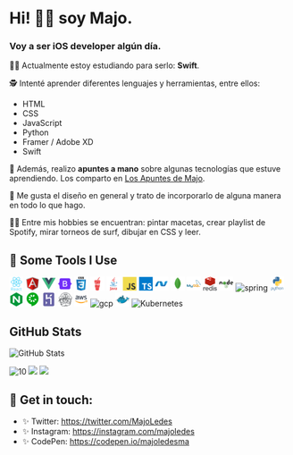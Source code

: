 # Hi! 👋🏼 soy Majo. 

###  Voy a ser iOS developer algún día. 


💪🏼 Actualmente estoy estudiando para serlo: **Swift**.

🕵 Intenté aprender diferentes lenguajes y herramientas, entre ellos: 
* HTML
* CSS
* JavaScript
* Python
* Framer / Adobe XD
* Swift

💖 Además, realizo **apuntes a mano** sobre algunas tecnologías que estuve aprendiendo.
 Los comparto en [Los Apuntes de Majo](http://losapuntesdemajo.now.sh). 
 
🌸 Me gusta el diseño en general y trato de incorporarlo de alguna manera en todo lo que hago.

👩🏻 Entre mis hobbies se encuentran: pintar macetas, crear playlist de Spotify, mirar torneos de surf, dibujar en CSS y leer.

<h2>🚀 Some Tools I Use</h2>
<p align="left">
<img src="https://raw.githubusercontent.com/devicons/devicon/master/icons/react/react-original-wordmark.svg" alt="react" width="25" height="25" />
<img src="https://raw.githubusercontent.com/devicons/devicon/master/icons/angularjs/angularjs-original.svg" alt="angular-js" width="25" height="25" />
<img src="https://raw.githubusercontent.com/devicons/devicon/master/icons/vuejs/vuejs-original.svg" alt="vue" width="25" height="25" />
<img src="https://raw.githubusercontent.com/devicons/devicon/master/icons/bootstrap/bootstrap-plain.svg" alt="bootstrap" width="25" height="25" />
<img src="https://raw.githubusercontent.com/devicons/devicon/master/icons/css3/css3-original-wordmark.svg" alt="css3" width="25" height="25" />
<img src="https://raw.githubusercontent.com/devicons/devicon/master/icons/gulp/gulp-plain.svg" alt="gulp" width="25" height="25" />
<img src="https://raw.githubusercontent.com/devicons/devicon/master/icons/java/java-original-wordmark.svg" alt="java" width="25" height="25" />
<img src="https://raw.githubusercontent.com/devicons/devicon/master/icons/javascript/javascript-original.svg" alt="javascript" width="25" height="25" />
<img src="https://raw.githubusercontent.com/devicons/devicon/master/icons/typescript/typescript-original.svg" alt="typescript" width="25" height="25" />
<img src="https://raw.githubusercontent.com/devicons/devicon/master/icons/dot-net/dot-net-original.svg" alt=".NET" width="25" height="25" />
<img src="https://raw.githubusercontent.com/devicons/devicon/master/icons/mongodb/mongodb-original.svg" alt="mongodb" width="25" height="25" />
<img src="https://raw.githubusercontent.com/devicons/devicon/master/icons/mysql/mysql-original-wordmark.svg" alt="mysql" width="25" height="25" />
<img src="https://raw.githubusercontent.com/devicons/devicon/master/icons/redis/redis-original-wordmark.svg" alt="redis" width="25" height="25" />
<img src="https://raw.githubusercontent.com/devicons/devicon/master/icons/nodejs/nodejs-original-wordmark.svg" alt="nodejs" width="25" height="25" />
<img src="https://www.vectorlogo.zone/logos/springio/springio-icon.svg" alt="spring" width="25" height="25" />
<img src="https://raw.githubusercontent.com/devicons/devicon/master/icons/python/python-original-wordmark.svg" alt="python" width="25" height="25" />
<img src="https://raw.githubusercontent.com/devicons/devicon/master/icons/nginx/nginx-original.svg" alt="nginx" width="25" height="25" />
<img src="https://raw.githubusercontent.com/devicons/devicon/master/icons/cucumber/cucumber-plain.svg" alt="cucumber" width="25" height="25" />
<img src="https://raw.githubusercontent.com/devicons/devicon/master/icons/heroku/heroku-plain.svg" alt="heroku" width="25" height="25" />
<img src="https://raw.githubusercontent.com/devicons/devicon/master/icons/travis/travis-plain.svg" alt="travis" width="25" height="25" />
<img src="https://raw.githubusercontent.com/github/explore/80688e429a7d4ef2fca1e82350fe8e3517d3494d/topics/aws/aws.png" alt="aws" width="25" height="25" />
<img src="https://www.vectorlogo.zone/logos/google_cloud/google_cloud-icon.svg" alt="gcp" width="25" height="25" />
<img src="https://raw.githubusercontent.com/devicons/devicon/master/icons/docker/docker-original.svg" alt="Docker" width="25" height="25" />
<img src="https://www.vectorlogo.zone/logos/kubernetes/kubernetes-icon.svg" alt="Kubernetes" width="25" height="25" />
</p>

<h2>GitHub Stats</h2>
<p><img src="https://github-readme-stats.vercel.app/api?username=mokkapps&amp;show_icons=true" alt="GitHub Stats"></p>

![10](https://user-images.githubusercontent.com/55170175/114474409-87dd6800-9bcc-11eb-9ca0-538bd30ae29b.png)
![](https://raw.githubusercontent.com/enmanuel/github-stats-transparent/output/generated/overview.svg)
![](https://raw.githubusercontent.com/enmanuel/github-stats-transparent/output/generated/languages.svg)

## 🖤 Get in touch: 
* ✨ Twitter: https://twitter.com/MajoLedes
* ✨ Instagram: https://instagram.com/majoledes
* ✨ CodePen: https://codepen.io/majoledesma
